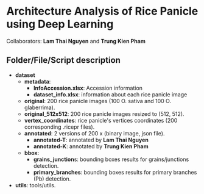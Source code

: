 # Architecture Analysis of Rice Panicle using Deep Learning

Collaborators: **Lam Thai Nguyen** and **Trung Kien Pham**

## Folder/File/Script description

- **dataset**
  - **metadata**:
    - **InfoAccession.xlsx**: Accession information 
    - **dataset_info.xlsx**: information about each rice panicle image
  - **original**: 200 rice panicle images (100 O. sativa and 100 O. glaberrima).
  - **original_512x512**: 200 rice panicle images resized to (512, 512).
  - **vertex_coordinates**: rice panicle's vertices coordinates (200 corresponding .ricepr files).
  - **annotated**: 2 versions of 200 x (binary image, json file).
    - **annotated-T**: annotated by **Lam Thai Nguyen**
    - **annotated-K**: annotated by **Trung Kien Pham**
  - **bbox**: 
    - **grains_junction**s: bounding boxes results for grains/junctions detection.
    - **primary_branches**: bounding boxes results for primary branches (Pb) detection.
- **utils**: tools/utils.